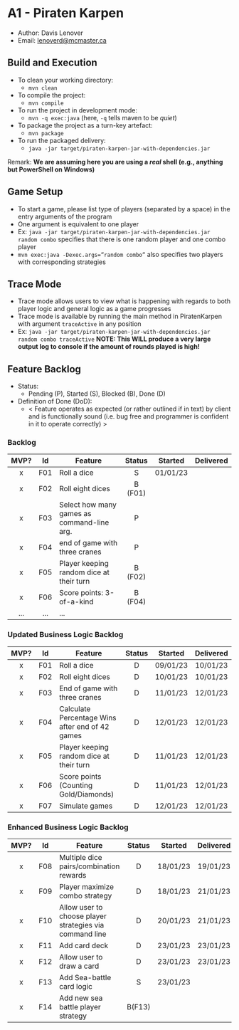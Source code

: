# A1 - Piraten Karpen

  * Author: Davis Lenover
  * Email: lenoverd@mcmaster.ca

## Build and Execution

  * To clean your working directory:
    * `mvn clean`
  * To compile the project:
    * `mvn compile`
  * To run the project in development mode:
    * `mvn -q exec:java` (here, `-q` tells maven to be _quiet_)
  * To package the project as a turn-key artefact:
    * `mvn package`
  * To run the packaged delivery:
    * `java -jar target/piraten-karpen-jar-with-dependencies.jar`

Remark: **We are assuming here you are using a _real_ shell (e.g., anything but PowerShell on Windows)**

## Game Setup
* To start a game, please list type of players (separated by a space) in the entry arguments of the program
* One argument is equivalent to one player
* Ex: `java -jar target/piraten-karpen-jar-with-dependencies.jar random combo` specifies that there is one random player and one combo player
* `mvn exec:java -Dexec.args=”random combo”` also specifies two players with corresponding strategies

## Trace Mode
 * Trace mode allows users to view what is happening with regards to both player logic and general logic as a game progresses
 * Trace mode is available by running the main method in PiratenKarpen with argument `traceActive` in any position
 * Ex: `java -jar target/piraten-karpen-jar-with-dependencies.jar random combo traceActive`
 **NOTE: This WILL produce a very large output log to console if the amount of rounds played is high!**

## Feature Backlog

 * Status: 
   * Pending (P), Started (S), Blocked (B), Done (D)
 * Definition of Done (DoD):
   * < Feature operates as expected (or rather outlined if in text) by client and is functionally sound (i.e. bug free and programmer is confident in it to operate correctly) >

### Backlog 

| MVP? | Id  | Feature  | Status  |  Started  | Delivered |
| :-:  |:-:  |---       | :-:     | :-:       | :-:       |
| x   | F01 | Roll a dice |  S | 01/01/23 |  |
| x   | F02 | Roll eight dices  |  B (F01) |   |
| x   | F03 | Select how many games as command-line arg.  |  P  |   |
| x   | F04 | end of game with three cranes | P | |
| x   | F05 | Player keeping random dice at their turn | B (F02) | | 
| x   | F06 | Score points: 3-of-a-kind | B (F04) | | 
| ... | ... | ... |

### Updated Business Logic Backlog
| MVP? | Id  | Feature  | Status  |  Started  | Delivered |
| :-:  |:-:  |---       | :-:     | :-:       | :-:       |
| x   | F01 | Roll a dice |  D | 09/01/23 | 10/01/23 |
| x   | F02 | Roll eight dices |  D | 10/01/23  | 10/01/23 |
| x   | F03 | End of game with three cranes | D | 11/01/23 | 12/01/23 |
| x   | F04 | Calculate Percentage Wins after end of 42 games | D | 12/01/23 | 12/01/23 |
| x   | F05 | Player keeping random dice at their turn | D | 11/01/23 | 12/01/23 |
| x   | F06 | Score points (Counting Gold/Diamonds) | D | 11/01/23 | 12/01/23 |
| x   | F07 | Simulate games | D | 12/01/23 | 12/01/23 |

### Enhanced Business Logic Backlog
| MVP? | Id  | Feature  | Status  |  Started  | Delivered |
| :-:  |:-:  |---       | :-:     | :-:       | :-:       |
| x   | F08 | Multiple dice pairs/combination rewards |  D | 18/01/23 | 19/01/23 |
| x   | F09 | Player maximize combo strategy |  D | 18/01/23 | 21/01/23 |
| x   | F10 | Allow user to choose player strategies via command line |  D | 20/01/23 | 21/01/23 |
| x   | F11 | Add card deck |  D | 23/01/23 | 23/01/23 |
| x   | F12 | Allow user to draw a card |  D | 23/01/23 | 23/01/23 |
| x   | F13 | Add Sea-battle card logic |  S | 23/01/23 |  |
| x   | F14 | Add new sea battle player strategy |  B(F13) |  |  |
